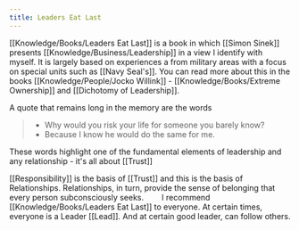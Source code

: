```yaml
---
title: Leaders Eat Last
---
```


[[Knowledge/Books/Leaders Eat Last]] is a book in which [[Simon Sinek]] presents [[Knowledge/Business/Leadership]] in a view I identify with myself. It is largely based on experiences a from military areas with a focus on special units such as [[Navy Seal's]]. You can read more about this in the books [[Knowledge/People/Jocko Willink]] - [[Knowledge/Books/Extreme Ownership]] and [[Dichotomy of Leadership]].

A quote that remains long in the memory are the words

> - Why would you risk your life for someone you barely know?
> - Because I know he would do the same for me.⠀

These words highlight one of the fundamental elements of leadership and any relationship - it's all about [[Trust]]

[[Responsibility]] is the basis of [[Trust]] and this is the basis of Relationships. Relationships, in turn, provide the sense of belonging that every person subconsciously seeks. ⠀
⠀
I recommend [[Knowledge/Books/Leaders Eat Last]] to everyone. At certain times, everyone is a Leader [[Lead]]. And at certain good leader, can follow others.